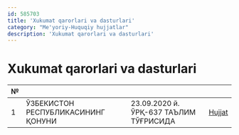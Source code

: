 ```yaml
---
id: 585703
title: 'Xukumat qarorlari va dasturlari'
category: "Me'yoriy-Huquqiy hujjatlar"
description: 'Xukumat qarorlari va dasturlari'
---
```


# Xukumat qarorlari va dasturlari

| №   |                                    |                                        |                                                                                                                                                                                                                                                                                                             |
| --- | ---------------------------------- | -------------------------------------- | ----------------------------------------------------------------------------------------------------------------------------------------------------------------------------------------------------------------------------------------------------------------------------------------------------------- |
| 1   | ЎЗБЕКИСТОН РЕСПУБЛИКАСИНИНГ ҚОНУНИ | 23.09.2020 й. ЎРҚ-637 ТАЪЛИМ ТЎҒРИСИДА | <a href="https://nrm.uz/contentf?doc=634982_o%E2%80%98zbekiston_respublikasining_23_09_2020_y_o%E2%80%98rq-637-son_talim_to%E2%80%98g%E2%80%98risidagi_qonuni_(qonunchilik_palatasi_tomonidan_19_05_2020_y_qabul_qilingan_senat_tomonidan_07_08_2020_y_maqullangan)&products=1_" target="_blank">Hujjat</a> |
